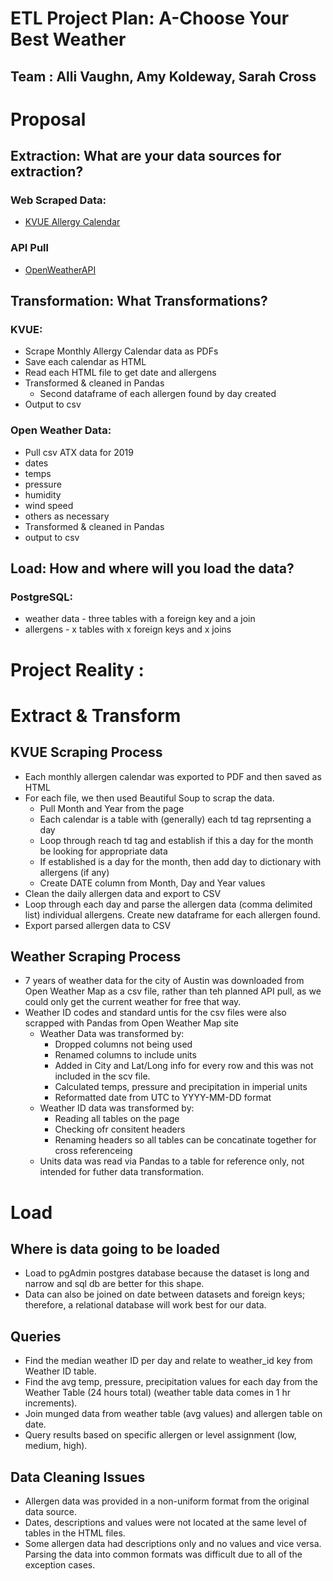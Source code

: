
# ETL Project Plan: A-Choose Your Best Weather
## Team : Alli Vaughn, Amy Koldeway, Sarah Cross

# Proposal

## Extraction: What are your data sources for extraction? 

### Web Scraped Data: 
* [KVUE Allergy Calendar](https://kvue.com/allergy)

### API Pull 
* [OpenWeatherAPI](https://openweathermap.org/api)


## Transformation:  What Transformations? 
### KVUE:
* Scrape Monthly Allergy Calendar data as PDFs 
* Save each calendar as HTML
* Read each HTML file to get date and allergens
* Transformed & cleaned in Pandas
    * Second dataframe of each allergen found by day created
* Output to csv

### Open Weather Data: 
* Pull csv ATX data for 2019 
* dates 
* temps
* pressure
* humidity
* wind speed
* others as necessary
* Transformed & cleaned in Pandas
* output to csv

## Load:  How and where will you load the data?  
### PostgreSQL: 
* weather data - three tables with a foreign key and a join  
* allergens - x tables with x foreign keys and x joins 


# Project Reality : 

# Extract & Transform 

## KVUE Scraping Process
* Each monthly allergen calendar was exported to PDF and then saved as HTML
* For each file, we then used Beautiful Soup to scrap the data.
    * Pull Month and Year from the page
    * Each calendar is a table with (generally) each td tag reprsenting a day
    * Loop through reach td tag and establish if this a day for the month be looking for appropriate data
    * If established is a day for the month, then add day to dictionary with allergens (if any)
    * Create DATE column from Month, Day and Year values
* Clean the daily allergen data and export to CSV
* Loop through each day and parse the allergen data (comma delimited list) individual allergens. Create new dataframe for each allergen found.
* Export parsed allergen data to CSV

## Weather Scraping Process
* 7 years of weather data for the city of Austin was downloaded from Open Weather Map as a csv file, rather than teh planned API pull, as we could only get the  current weather for free that way.  
* Weather ID codes and standard untis for the csv files were also scrapped with Pandas from Open Weather Map site
    * Weather Data was transformed by:
        * Dropped columns not being used
        * Renamed columns to include units
        * Added in City and Lat/Long info for every row and this was not included in the scv file.
        * Calculated temps, pressure and precipitation in imperial units
        * Reformatted date from UTC to YYYY-MM-DD format
    * Weather ID data was transformed by: 
        * Reading all tables on the page
        * Checking ofr consitent headers
        * Renaming headers so all tables can be concatinate together for cross referenceing
    * Units data was read via Pandas to a table for reference only, not intended for futher data transformation.

# Load

## Where is data going to be loaded
* Load to pgAdmin postgres database because the dataset is long and narrow and sql db are better for this shape.
* Data can also be joined on date between datasets and foreign keys; therefore, a relational database will work best for our data.



## Queries
* Find the median weather ID per day and relate to weather_id key from Weather ID table.
* Find the avg temp, pressure, precipitation values for each day from the Weather Table  (24 hours total) (weather table data comes in 1 hr increments).
* Join munged data from weather table (avg values) and allergen table on date.
* Query results based on specific allergen or level assignment (low, medium, high).

## Data Cleaning Issues
* Allergen data was provided in a non-uniform format from the original data source.
* Dates, descriptions and values were not located at the same level of tables in the HTML files.
* Some allergen data had descriptions only and no values and vice versa. 
Parsing the data into common formats was difficult due to all of the exception cases.



